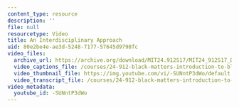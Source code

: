 ```yaml
---
content_type: resource
description: ''
file: null
resourcetype: Video
title: An Interdisciplinary Approach
uid: 80e2be4e-ae3d-5248-7177-57645d9798fc
video_files:
  archive_url: https://archive.org/download/MIT24.912S17/MIT24_912S17_DeGraff_Interdisciplinary_Approach_300k.mp4
  video_captions_file: /courses/24-912-black-matters-introduction-to-black-studies-spring-2017/6a4adb03cc1a522bbe587ee15eb2b215_-SUNntP3dWo.vtt
  video_thumbnail_file: https://img.youtube.com/vi/-SUNntP3dWo/default.jpg
  video_transcript_file: /courses/24-912-black-matters-introduction-to-black-studies-spring-2017/264e1c39969bc7c59b11f742ddf3dbaf_-SUNntP3dWo.pdf
video_metadata:
  youtube_id: -SUNntP3dWo
---
```

